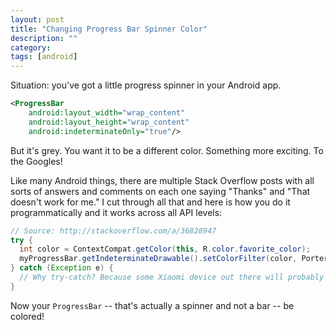 ```yaml
---
layout: post
title: "Changing Progress Bar Spinner Color"
description: ""
category: 
tags: [android]
---
```


Situation: you've got a little progress spinner in your Android app. 

``` xml
<ProgressBar
    android:layout_width="wrap_content"
    android:layout_height="wrap_content"
    android:indeterminateOnly="true"/>
```

But it's grey. You want it to be a different color. Something more exciting. To the Googles!

Like many Android things, there are multiple Stack Overflow posts with all sorts of answers and comments on each one saying "Thanks" and "That doesn't work for me." I cut through all that and here is how you do it programmatically and it works across all API levels:

``` java
// Source: http://stackoverflow.com/a/36828947
try {
  int color = ContextCompat.getColor(this, R.color.favorite_color);
  myProgressBar.getIndeterminateDrawable().setColorFilter(color, PorterDuff.Mode.SRC_IN);
} catch (Exception e) {
  // Why try-catch? Because some Xiaomi device out there will probably choke...
}
```

Now your `ProgressBar` -- that's actually a spinner and not a bar -- be colored!